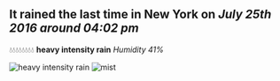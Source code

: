 ## It rained the last time in New York on *July 25th 2016 around 04:02 pm*
💧💧💧💧💧💧💧💧  **heavy intensity rain** *Humidity 41%*

![heavy intensity rain](http://openweathermap.org/img/w/10d.png) ![mist](http://openweathermap.org/img/w/50d.png)
